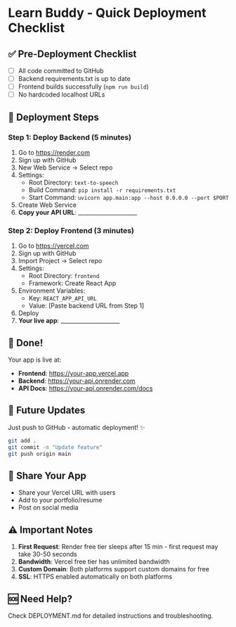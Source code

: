 # Learn Buddy - Quick Deployment Checklist

## ✅ Pre-Deployment Checklist

- [ ] All code committed to GitHub
- [ ] Backend requirements.txt is up to date
- [ ] Frontend builds successfully (`npm run build`)
- [ ] No hardcoded localhost URLs

## 🚀 Deployment Steps

### Step 1: Deploy Backend (5 minutes)
1. Go to https://render.com
2. Sign up with GitHub
3. New Web Service → Select repo
4. Settings:
   - Root Directory: `text-to-speech`
   - Build Command: `pip install -r requirements.txt`
   - Start Command: `uvicorn app.main:app --host 0.0.0.0 --port $PORT`
5. Create Web Service
6. **Copy your API URL**: _____________________

### Step 2: Deploy Frontend (3 minutes)
1. Go to https://vercel.com
2. Sign up with GitHub
3. Import Project → Select repo
4. Settings:
   - Root Directory: `frontend`
   - Framework: Create React App
5. Environment Variables:
   - Key: `REACT_APP_API_URL`
   - Value: [Paste backend URL from Step 1]
6. Deploy
7. **Your live app**: _____________________

## 🎉 Done!

Your app is live at:
- **Frontend**: https://your-app.vercel.app
- **Backend**: https://your-api.onrender.com
- **API Docs**: https://your-api.onrender.com/docs

## 🔄 Future Updates

Just push to GitHub - automatic deployment! ✨

```bash
git add .
git commit -m "Update feature"
git push origin main
```

## 📱 Share Your App

- Share your Vercel URL with users
- Add to your portfolio/resume
- Post on social media

## ⚠️ Important Notes

1. **First Request**: Render free tier sleeps after 15 min - first request may take 30-50 seconds
2. **Bandwidth**: Vercel free tier has unlimited bandwidth
3. **Custom Domain**: Both platforms support custom domains for free
4. **SSL**: HTTPS enabled automatically on both platforms

## 🆘 Need Help?

Check DEPLOYMENT.md for detailed instructions and troubleshooting.
